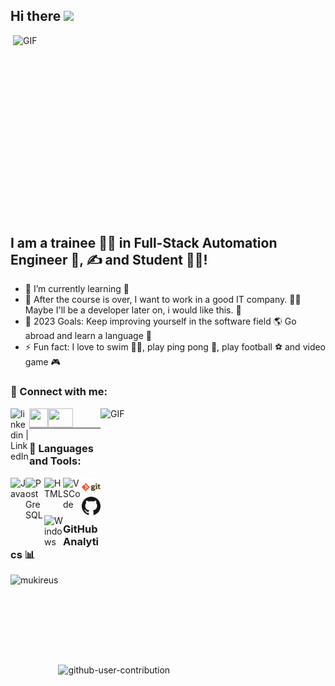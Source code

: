 ## Hi there <img src="https://media.giphy.com/media/hvRJCLFzcasrR4ia7z/giphy.gif" width="4%">

<img align="right" alt="GIF" src="https://github.com/abhisheknaiidu/abhisheknaiidu/blob/master/code.gif?raw=true" width="500" height="320" />

## I am a trainee 👨‍🎓 in Full-Stack Automation Engineer 🚀,  ✍ and Student 👨‍🎓!
- 🌱 I’m currently learning 🔭
- 👯 After the course is over, I want to work in a good IT company. 👩‍💻 Maybe I'll be a developer later on, i would like this. 🎨
- 🥅 2023 Goals: Keep improving yourself in the software field 🌎 Go abroad and learn a language 🤖
- ⚡ Fun fact: I love to swim 🏊‍♀️, play ping pong 🏓, play football ⚽️ and video game 🎮

### 📩 Connect with me:

[<img align="left" alt="linkedin | LinkedIn" width="30px" src="https://raw.githubusercontent.com/peterthehan/peterthehan/master/assets/linkedin.svg" />][linkedin]
[<img align="left" height="30" width="30" src="https://cdn.jsdelivr.net/npm/simple-icons@v4/icons/gmail.svg" />][gmail]
[<img align="left" height="30" width="40" src="https://user-images.githubusercontent.com/115114695/202043982-d6ee08d1-a3dc-4510-8361-6b30128b9bd9.png" />][youtube]


<img align="right" alt="GIF" src="https://user-images.githubusercontent.com/115114695/201231024-60df5b74-37d9-4842-88c6-a681b0ae822f.gif" width="360" height="410" />
<br />

[linkedin]: https://www.linkedin.com/in/erkam-kilin%C3%A7-063b5b257/
[gmail]: mailto:erkamkilinc55@gmail.com
[youtube]: https://www.youtube.com/channel/UC7jZbFAMLjcYG3EyGpSKUdg
  
---
### 🔧 Languages and Tools:

[<img align="left" alt="Java" width="24px" src="https://upload.wikimedia.org/wikipedia/tr/thumb/2/2e/Java_Logo.svg/1200px-Java_Logo.svg.png" />][java]
[<img align="left" alt="PostGreSQL" width="30px" src="https://upload.wikimedia.org/wikipedia/commons/thumb/2/29/Postgresql_elephant.svg/1985px-Postgresql_elephant.svg.png" />][PostGreSQL]
[<img align="left" alt="HTML" width="30px" src="https://img.freepik.com/free-icon/html-5_318-674234.jpg?w=2000" />][html]
[<img align="left" alt="VSCode" width="30px" src="https://upload.wikimedia.org/wikipedia/commons/thumb/9/9a/Visual_Studio_Code_1.35_icon.svg/2048px-Visual_Studio_Code_1.35_icon.svg.png" />][VSCode]
[<img align="left" alt="Git" width="30px" src="https://raw.githubusercontent.com/github/explore/80688e429a7d4ef2fca1e82350fe8e3517d3494d/topics/git/git.png" />][git]
[<img align="left" alt="GitHub" width="30px" src="https://raw.githubusercontent.com/github/explore/78df643247d429f6cc873026c0622819ad797942/topics/github/github.png" />][github]
[<img align="left" alt="Windows" width="30px" src="https://upload.wikimedia.org/wikipedia/commons/thumb/0/0a/Unofficial_Windows_logo_variant_-_2002%E2%80%932012_%28Multicolored%29.svg/1161px-Unofficial_Windows_logo_variant_-_2002%E2%80%932012_%28Multicolored%29.svg.png" />][windows]

<br />

[java]: https://www.java.com/
[PostGreSQL]: https://www.postgresql.org/
[html]: https://html.com/
[VSCode]: https://code.visualstudio.com/
[git]: https://git-scm.com/
[github]: https://github.com/erka5537
[windows]: https://www.microsoft.com/windows/

<br />

---


### GitHub Analytics 📊

  <img height="150em" align="left" src="https://github-readme-stats.vercel.app/api/top-langs?username=erka5537&show_icons=true&locale=en&layout=compact&langs_count=8&theme=radical" alt="mukireus"/>
</a>

<br />
<br />

![github-user-contribution](https://user-images.githubusercontent.com/115114695/201546902-67cfbdba-45aa-4d87-b45d-c144aa1fa57a.svg)
